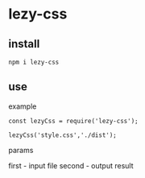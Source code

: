 # lezy-css

## install 
```
npm i lezy-css
```

## use

example
```
const lezyCss = require('lezy-css');

lezyCss('style.css','./dist');
```

params

first - input file
second - output result
